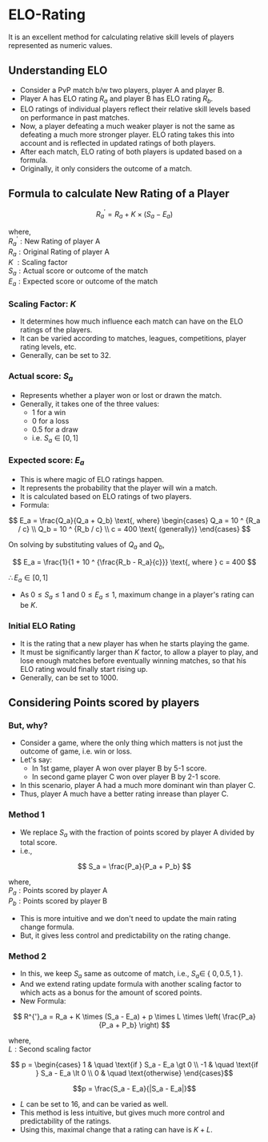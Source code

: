 # ELO-Rating

It is an excellent method for calculating relative skill levels of players represented as numeric values.

## Understanding ELO

- Consider a PvP match b/w two players, player A and player B.
- Player A has ELO rating $R_a$ and player B has ELO rating $R_b$.
- ELO ratings of individual players reflect their relative skill levels based on performance in past matches.
- Now, a player defeating a much weaker player is not the same as defeating a much more stronger player. ELO rating takes this into account and is reflected in updated ratings of both players.
- After each match, ELO rating of both players is updated based on a formula.
- Originally, it only considers the outcome of a match.

## Formula to calculate New Rating of a Player

$$
R^{'}_a = R_a + K \times (S_a - E_a)
$$

where,
<br>
$R^{'}_a: \text{New Rating of player A}$
<br>
$R_a: \text{Original Rating of player A}$
<br>
$K\ : \text{Scaling factor}$
<br>
$S_a: \text{Actual score or outcome of the match}$
<br>
$E_a: \text{Expected score or outcome of the match}$

### Scaling Factor: $K$

- It determines how much influence each match can have on the ELO ratings of the players.
- It can be varied according to matches, leagues, competitions, player rating levels, etc.
- Generally, can be set to $32$.

### Actual score: $S_a$

- Represents whether a player won or lost or drawn the match.
- Generally, it takes one of the three values:
  - $1$ for a win
  - $0$ for a loss
  - $0.5$ for a draw
  - i.e. $S_{a} \in [0, 1]$

### Expected score: $E_a$

- This is where magic of ELO ratings happen.
- It represents the probability that the player will win a match.
- It is calculated based on ELO ratings of two players.
- Formula:

$$
E_a = \frac{Q_a}{Q_a + Q_b}
\text{, where}
\begin{cases}
    Q_a = 10 ^ {R_a / c} \\
    Q_b = 10 ^ {R_b / c} \\
    c = 400 \text{ (generally)}
\end{cases}
$$

On solving  by substituting values of $Q_a$ and $Q_b$,

$$
E_a = \frac{1}{1 + 10 ^ {\frac{R_b - R_a}{c}}} \text{, where } c = 400
$$

$\therefore E_a \in [0, 1]$

- As $0 \leq S_a \leq 1$ and $0 \leq E_a \leq 1$, maximum change in a player's rating can be $K$.

### Initial ELO Rating

- It is the rating that a new player has when he starts playing the game.
- It must be significantly larger than $K$ factor, to allow a player to play, and lose enough matches before eventually winning matches, so that his ELO rating would finally start rising up.
- Generally, can be set to $1000$.

## Considering Points scored by players

### But, why?

- Consider a game, where the only thing which matters is not just the outcome of game, i.e. win or loss.
- Let's say:
  - In 1st game, player A won over player B by 5-1 score.
  - In second game player C won over player B by 2-1 score.
- In this scenario, player A had a much more dominant win than player C.
- Thus, player A much have a better rating inrease than player C.

### Method 1

- We replace $S_a$ with the fraction of points scored by player A divided by total score.
- i.e.,

$$
S_a = \frac{P_a}{P_a + P_b}
$$

where,
<br>
$P_a: \text{Points scored by player A}$
<br>
$P_b: \text{Points scored by player B}$

- This is more intuitive and we don't need to update the main rating change formula.
- But, it gives less control and predictability on the rating change.

### Method 2

- In this, we keep $S_a$ same as outcome of match, i.e., $S_a \in$ { $0, 0.5, 1$ }.
- And we extend rating update formula with another scaling factor to which acts as a bonus for the amount of scored points.
- New Formula:

$$
R^{'}_a = R_a + K \times (S_a - E_a) + p \times L \times \left( \frac{P_a}{P_a + P_b} \right)
$$

where,
<br>
$L: \text{Second scaling factor}$
<br>

$$
p =
\begin{cases}
  1 & \quad \text{if } S_a - E_a \gt 0 \\
  -1 & \quad \text{if } S_a - E_a \lt 0 \\
  0 & \quad \text{otherwise}
\end{cases}$$

$$p = \frac{S_a - E_a}{|S_a - E_a|}$$

- $L$ can be set to 16, and can be varied as well.
- This method is less intuitive, but gives much more control and predictability of the ratings.
- Using this, maximal change that a rating can have is $K + L$.